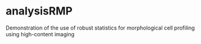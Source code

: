 # analysisRMP

Demonstration of the use of robust statistics for morphological cell profiling using high-content imaging